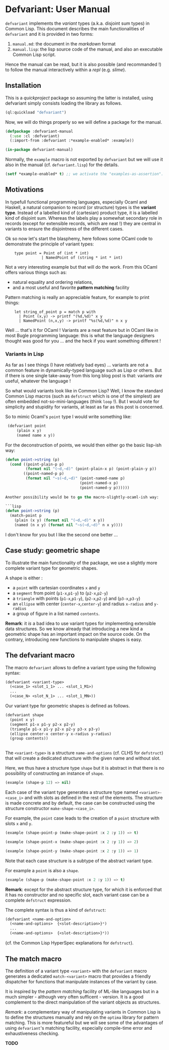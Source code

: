 


# Defvariant: User Manual

`defvariant` implements the *variant* types (a.k.a. disjoint sum types) in Common Lisp.  This document describes the main functionalities of `defvariant` and it is provided in two forms:

 1. `manual.md`: the document in the *markdown* format
 2. `manual.lisp`: the lisp source code of the manual, and also an executable Common Lisp script.

Hence the manual can be read, but it is also possible (and recommanded !) to follow the manual interactively within a *repl* (e.g. *slime*).


## Installation

This is a *quickproject* package so assuming the latter is installed, using defvariant simply consists loading the library as follows.



```lisp
(ql:quickload "defvariant")

```


Now, we will do things properly so we will define a package
for the manual.



```lisp
(defpackage :defvariant-manual
  (:use :cl :defvariant)
  (:import-from :defvariant :*example-enabled* :example))

(in-package defvariant-manual)

```


Normally, the `example` macro is not exported by `defvariant` but
we will use it also in the manual (cf. `defvariant.lisp`) for the details.



```lisp
(setf *example-enabled* t) ;; we activate the "examples-as-assertion".

```



## Motivations

In typefull functional programming languages, especially Ocaml and Haskell, a natural companion to record (or structure) types is the **variant type**. Instead of a labelled kind of (cartesian) product type, it is a labelled kind of disjoint sum. Whereas the labels play a somewhat secondary role in records (except for extensible records, which are neat !) they are central in variants to ensure the disjointness of the different cases.

Ok so now let's start the blasphemy, here follows some OCaml code to demonstrate the principle of variant types:

```
    type point = Point of (int * int) 
                | NamedPoint of (string * int * int)
```

Not a very interesting example but that will do the work.
From this OCaml offers various things such as:
  
  - natural equality and ordering relations,
  - and a most useful and favorite **pattern matching** facility

Pattern matching is really an appreciable feature, for example to print things:

```
    let string_of_point p = match p with
      | Point (x,y) -> printf "(%d,%d)" x y
      | NamedPoint (n,x,y) -> printf "%s(%d,%d)" n x y
```
  
Well ... that's it for OCaml ! Variants are a neat feature but in OCaml like in most Bugle programming language: this is what the language designers thought was good for you ... and the heck if you want something different !

### Variants in Lisp ###

As far as I see things (I have relatively bad eyes) ... variants are not a common feature in dynamically-typed language such as Lisp or others. But if there is one single take-away from this long blog post is that: variants *are* useful, whatever the language !

So what would variants look like in Common Lisp? Well, I know the standard Common Lisp macros (such as `defstruct` which is one of the simplest) are often embedded not-so-mini-languages (think `loop` !). But I would vote for simplicity and stupidity for variants, at least as far as this post is concerned.

So to mimic Ocaml's `point` type I would write something like:

```lisp
 (defvariant point
     (plain x y)
     (named name x y))
```
 
For the deconstruction of points, we would then either go the basic lisp-ish way:

```lisp
(defun point->string (p)
  (cond ((point-plain-p p)
         (format nil "(~d,~d)" (point-plain-x p) (point-plain-y p))
        ((point-named-p p)
         (format nil "~s(~d,~d)" (point-named-name p) 
                                 (point-named-x p) 
                                 (point-named-y p))))))
            
Another possibility would be to go the macro-slightly-ocaml-ish way:

```lisp
(defun point->string (p)
  (match-point p
    (plain (x y) (format nil "(~d,~d)" x y))
    (named (n x y) (format nil "~s(~d,~d)" n x y))))
```        

I don't know for you but I like the second one better ...


## Case study: geometric shape

To illustrate the main functionality of the package, we use a slightly more complete variant type for geometric shapes.

A shape is either :
  - a `point` with cartesian coordinates `x` and `y`
  - a `segment` from point (`p1-x`,`p1-y`) to  (`p2-x`,`p2-y`) 
  - a `triangle` with points (`p1-x`,`p1-y`), (`p2-x`,`p2-y`) and (`p3-x`,`p3-y`)
  - an `ellipse` with center (`center-x`,`center-y`) and radius `x-radius` and `y-radius`
  - a group of figure in a list named `contents`. 

**Remark**: it *is* a bad idea to use  variant types for implementing extensible data structures. So we know already that introducing a new kind a geometric shape has an important impact on the source code. On the contrary, introducing new functions to manipulate shapes is easy.

## The defvariant macro

The macro `defvariant` allows to define a variant type using the
following syntax: 

```lisp
(defvariant <variant-type>
  (<case_1> <slot_1_1> ... <slot_1_M1>)
  ...
  (<case_N> <slot_N_1> ... <slot_1_MN>))
```

Our variant type for geometric shapes is defined as follows.



```lisp
(defvariant shape
  (point x y)
  (segment p1-x p1-y p2-x p2-y)
  (triangle p1-x p1-y p2-x p2-y p3-x p3-y)
  (ellipse center-x center-y x-radius y-radius)
  (group contents))
  
```



The `<variant-type>` is a structure `name-and-options` (cf. CLHS for `defstruct`) that will create a dedicated structure with the given name and without slot. 

Here, we thus have a structure type `shape` but it is abstract in that there is no possibility of constructing an instance of `shape`.



```lisp
(example (shape-p 12) => nil)

```


Each case of the variant type generates a structure type named `<variant>-<case_i>` and with slots as defined in the rest of the elements. The structure is made concrete and by default, the case can be constructed using the structure constructor `make-shape-<case_i>`.

For example, the `point` case leads to the creation of a `point` structure with slots `x` and `y`.



```lisp
(example (shape-point-p (make-shape-point :x 2 :y 1)) => t)

(example (shape-point-x (make-shape-point :x 2 :y 1)) => 2)

(example (shape-point-y (make-shape-point :x 2 :y 1)) => 1)

```


Note that each case structure is a subtype of the abstract variant type.

For example a `point` is also a `shape`.



```lisp
(example (shape-p (make-shape-point :x 2 :y 1)) => t)

```


**Remark**:  except for the abstract structure type, for which it is enforced that it has no constructor and no specific slot, each variant case can be a complete `defstruct` expression.

The complete syntax is thus a kind of `defstruct`:

```lisp
(defvariant <name-and-option>
  (<name-and-options>  {<slot-description>}*)
  ...
  (<name-and-options>  {<slot-description>}*))
```

(cf. the Common Lisp HyperSpec explanations for `defstruct`).


## The match macro

The definition of a variant type `<variant>` with the `defvariant` macro generates a dedicated `match-<variant>` macro that provides a friendly dispatcher for functions that manipulate instances of the variant by case.

It is inspired by the *pattern matching* facility of ML-like languages but in a much simpler - although very often sufficent - version.  It is a good complement to the direct manipulation of the variant objects as structures.

*Remark*: a complementary way of manipulating variants in Common Lisp is to define the structures manually and rely on the `optima` library for pattern matching. This is more featureful but we will see some of the advantages of using `defvariant`'s matching facility, especially compile-time error and exhaustiveness checking.

**TODO**

